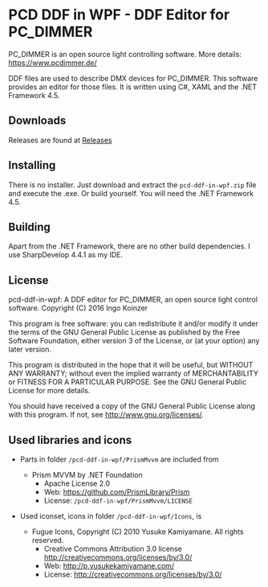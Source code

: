 PCD DDF in WPF - DDF Editor for PC_DIMMER
===
PC_DIMMER is an open source light controlling software. More details: <https://www.pcdimmer.de/>

DDF files are used to describe DMX devices for PC_DIMMER. 
This software provides an editor for those files. It is written using C#, XAML and the .NET Framework 4.5. 

Downloads
--
Releases are found at [Releases](https://github.com/digitalshow/pcd-ddf-in-wpf/releases)

Installing
--
There is no installer. Just download and extract the `pcd-ddf-in-wpf.zip` file and execute the .exe. Or build yourself. You will need the .NET Framework 4.5.

Building
--
Apart from the .NET Framework, there are no other build dependencies. I use SharpDevelop 4.4.1 as my IDE.

License
--
pcd-ddf-in-wpf: A DDF editor for PC_DIMMER, an open source light 
control software.
Copyright (C) 2016 Ingo Koinzer

This program is free software: you can redistribute it and/or modify
it under the terms of the GNU General Public License as published by
the Free Software Foundation, either version 3 of the License, or
(at your option) any later version.

This program is distributed in the hope that it will be useful,
but WITHOUT ANY WARRANTY; without even the implied warranty of
MERCHANTABILITY or FITNESS FOR A PARTICULAR PURPOSE.  See the
GNU General Public License for more details.

You should have received a copy of the GNU General Public License
along with this program.  If not, see <http://www.gnu.org/licenses/>.

Used libraries and icons
--
* Parts in folder `/pcd-ddf-in-wpf/PrismMvvm` are included from 
   * Prism MVVM by .NET Foundation
     * Apache License 2.0
     * Web: <https://github.com/PrismLibrary/Prism>
     * License: `/pcd-ddf-in-wpf/PrismMvvm/LICENSE`

* Used iconset, icons in folder `/pcd-ddf-in-wpf/Icons`, is
   * Fugue Icons, Copyright (C) 2010 Yusuke Kamiyamane. All rights reserved.
     * Creative Commons Attribution 3.0 license <http://creativecommons.org/licenses/by/3.0/>
     * Web: <http://p.yusukekamiyamane.com/>
     * License: <http://creativecommons.org/licenses/by/3.0/>
